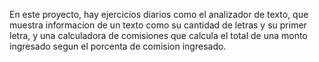 En este proyecto, hay ejercicios diarios como el analizador de texto, que muestra informacion de un texto como su cantidad de letras y su primer letra, y una calculadora de comisiones que calcula el total de una monto ingresado segun el porcenta de comision ingresado. 
